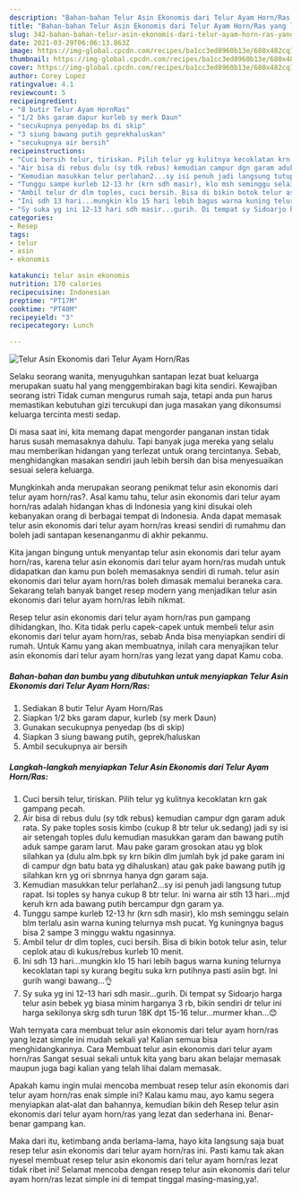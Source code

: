 ```yaml
---
description: "Bahan-bahan Telur Asin Ekonomis dari Telur Ayam Horn/Ras yang lezat dan Mudah Dibuat"
title: "Bahan-bahan Telur Asin Ekonomis dari Telur Ayam Horn/Ras yang lezat dan Mudah Dibuat"
slug: 342-bahan-bahan-telur-asin-ekonomis-dari-telur-ayam-horn-ras-yang-lezat-dan-mudah-dibuat
date: 2021-03-29T06:06:13.863Z
image: https://img-global.cpcdn.com/recipes/ba1cc3ed8960b13e/680x482cq70/telur-asin-ekonomis-dari-telur-ayam-hornras-foto-resep-utama.jpg
thumbnail: https://img-global.cpcdn.com/recipes/ba1cc3ed8960b13e/680x482cq70/telur-asin-ekonomis-dari-telur-ayam-hornras-foto-resep-utama.jpg
cover: https://img-global.cpcdn.com/recipes/ba1cc3ed8960b13e/680x482cq70/telur-asin-ekonomis-dari-telur-ayam-hornras-foto-resep-utama.jpg
author: Corey Lopez
ratingvalue: 4.1
reviewcount: 5
recipeingredient:
- "8 butir Telur Ayam HornRas"
- "1/2 bks garam dapur kurleb sy merk Daun"
- "secukupnya penyedap bs di skip"
- "3 siung bawang putih geprekhaluskan"
- "secukupnya air bersih"
recipeinstructions:
- "Cuci bersih telur, tiriskan. Pilih telur yg kulitnya kecoklatan krn gak gampang pecah."
- "Air bisa di rebus dulu (sy tdk rebus) kemudian campur dgn garam aduk rata. Sy pake toples sosis kimbo (cukup 8 btr telur uk.sedang) jadi sy isi air setengah toples dulu kemudian masukkan garam dan bawang putih aduk sampe garam larut. Mau pake garam grosokan atau yg blok silahkan ya (dulu alm.bpk sy krn bikin dlm jumlah byk jd pake garam ini di campur dgn batu bata yg dihaluskan) atau gak pake bawang putih jg silahkan krn yg ori sbnrnya hanya dgn garam saja."
- "Kemudian masukkan telur perlahan2...sy isi penuh jadi langsung tutup rapat. Isi toples sy hanya cukup 8 btr telur. Ini warna air stlh 13 hari...mjd keruh krn ada bawang putih bercampur dgn garam ya."
- "Tunggu sampe kurleb 12-13 hr (krn sdh masir), klo msh seminggu selain blm terlalu asin warna kuning telurnya msh pucat. Yg kuningnya bagus bisa 2 sampe 3 minggu waktu ngasinnya."
- "Ambil telur dr dlm toples, cuci bersih. Bisa di bikin botok telur asin, telur ceplok atau di kukus/rebus kurleb 10 menit."
- "Ini sdh 13 hari...mungkin klo 15 hari lebih bagus warna kuning telurnya kecoklatan tapi sy kurang begitu suka krn putihnya pasti asiin bgt. Ini gurih wangi bawang...👌"
- "Sy suka yg ini 12-13 hari sdh masir...gurih. Di tempat sy Sidoarjo harga telur asin bebek yg biasa minim harganya 3 rb, bikin sendiri dr telur ini harga sekilonya skrg sdh turun 18K dpt 15-16 telur...murmer khan...😊"
categories:
- Resep
tags:
- telur
- asin
- ekonomis

katakunci: telur asin ekonomis 
nutrition: 170 calories
recipecuisine: Indonesian
preptime: "PT17M"
cooktime: "PT40M"
recipeyield: "3"
recipecategory: Lunch

---
```



![Telur Asin Ekonomis dari Telur Ayam Horn/Ras](https://img-global.cpcdn.com/recipes/ba1cc3ed8960b13e/680x482cq70/telur-asin-ekonomis-dari-telur-ayam-hornras-foto-resep-utama.jpg)

Selaku seorang wanita, menyuguhkan santapan lezat buat keluarga merupakan suatu hal yang menggembirakan bagi kita sendiri. Kewajiban seorang istri Tidak cuman mengurus rumah saja, tetapi anda pun harus memastikan kebutuhan gizi tercukupi dan juga masakan yang dikonsumsi keluarga tercinta mesti sedap.

Di masa  saat ini, kita memang dapat mengorder panganan instan tidak harus susah memasaknya dahulu. Tapi banyak juga mereka yang selalu mau memberikan hidangan yang terlezat untuk orang tercintanya. Sebab, menghidangkan masakan sendiri jauh lebih bersih dan bisa menyesuaikan sesuai selera keluarga. 



Mungkinkah anda merupakan seorang penikmat telur asin ekonomis dari telur ayam horn/ras?. Asal kamu tahu, telur asin ekonomis dari telur ayam horn/ras adalah hidangan khas di Indonesia yang kini disukai oleh kebanyakan orang di berbagai tempat di Indonesia. Anda dapat memasak telur asin ekonomis dari telur ayam horn/ras kreasi sendiri di rumahmu dan boleh jadi santapan kesenanganmu di akhir pekanmu.

Kita jangan bingung untuk menyantap telur asin ekonomis dari telur ayam horn/ras, karena telur asin ekonomis dari telur ayam horn/ras mudah untuk didapatkan dan kamu pun boleh memasaknya sendiri di rumah. telur asin ekonomis dari telur ayam horn/ras boleh dimasak memalui beraneka cara. Sekarang telah banyak banget resep modern yang menjadikan telur asin ekonomis dari telur ayam horn/ras lebih nikmat.

Resep telur asin ekonomis dari telur ayam horn/ras pun gampang dihidangkan, lho. Kita tidak perlu capek-capek untuk membeli telur asin ekonomis dari telur ayam horn/ras, sebab Anda bisa menyiapkan sendiri di rumah. Untuk Kamu yang akan membuatnya, inilah cara menyajikan telur asin ekonomis dari telur ayam horn/ras yang lezat yang dapat Kamu coba.

<!--inarticleads1-->

##### Bahan-bahan dan bumbu yang dibutuhkan untuk menyiapkan Telur Asin Ekonomis dari Telur Ayam Horn/Ras:

1. Sediakan 8 butir Telur Ayam Horn/Ras
1. Siapkan 1/2 bks garam dapur, kurleb (sy merk Daun)
1. Gunakan secukupnya penyedap (bs di skip)
1. Siapkan 3 siung bawang putih, geprek/haluskan
1. Ambil secukupnya air bersih




<!--inarticleads2-->

##### Langkah-langkah menyiapkan Telur Asin Ekonomis dari Telur Ayam Horn/Ras:

1. Cuci bersih telur, tiriskan. Pilih telur yg kulitnya kecoklatan krn gak gampang pecah.
1. Air bisa di rebus dulu (sy tdk rebus) kemudian campur dgn garam aduk rata. Sy pake toples sosis kimbo (cukup 8 btr telur uk.sedang) jadi sy isi air setengah toples dulu kemudian masukkan garam dan bawang putih aduk sampe garam larut. Mau pake garam grosokan atau yg blok silahkan ya (dulu alm.bpk sy krn bikin dlm jumlah byk jd pake garam ini di campur dgn batu bata yg dihaluskan) atau gak pake bawang putih jg silahkan krn yg ori sbnrnya hanya dgn garam saja.
1. Kemudian masukkan telur perlahan2...sy isi penuh jadi langsung tutup rapat. Isi toples sy hanya cukup 8 btr telur. Ini warna air stlh 13 hari...mjd keruh krn ada bawang putih bercampur dgn garam ya.
1. Tunggu sampe kurleb 12-13 hr (krn sdh masir), klo msh seminggu selain blm terlalu asin warna kuning telurnya msh pucat. Yg kuningnya bagus bisa 2 sampe 3 minggu waktu ngasinnya.
1. Ambil telur dr dlm toples, cuci bersih. Bisa di bikin botok telur asin, telur ceplok atau di kukus/rebus kurleb 10 menit.
1. Ini sdh 13 hari...mungkin klo 15 hari lebih bagus warna kuning telurnya kecoklatan tapi sy kurang begitu suka krn putihnya pasti asiin bgt. Ini gurih wangi bawang...👌
1. Sy suka yg ini 12-13 hari sdh masir...gurih. Di tempat sy Sidoarjo harga telur asin bebek yg biasa minim harganya 3 rb, bikin sendiri dr telur ini harga sekilonya skrg sdh turun 18K dpt 15-16 telur...murmer khan...😊




Wah ternyata cara membuat telur asin ekonomis dari telur ayam horn/ras yang lezat simple ini mudah sekali ya! Kalian semua bisa menghidangkannya. Cara Membuat telur asin ekonomis dari telur ayam horn/ras Sangat sesuai sekali untuk kita yang baru akan belajar memasak maupun juga bagi kalian yang telah lihai dalam memasak.

Apakah kamu ingin mulai mencoba membuat resep telur asin ekonomis dari telur ayam horn/ras enak simple ini? Kalau kamu mau, ayo kamu segera menyiapkan alat-alat dan bahannya, kemudian bikin deh Resep telur asin ekonomis dari telur ayam horn/ras yang lezat dan sederhana ini. Benar-benar gampang kan. 

Maka dari itu, ketimbang anda berlama-lama, hayo kita langsung saja buat resep telur asin ekonomis dari telur ayam horn/ras ini. Pasti kamu tak akan nyesel membuat resep telur asin ekonomis dari telur ayam horn/ras lezat tidak ribet ini! Selamat mencoba dengan resep telur asin ekonomis dari telur ayam horn/ras lezat simple ini di tempat tinggal masing-masing,ya!.

